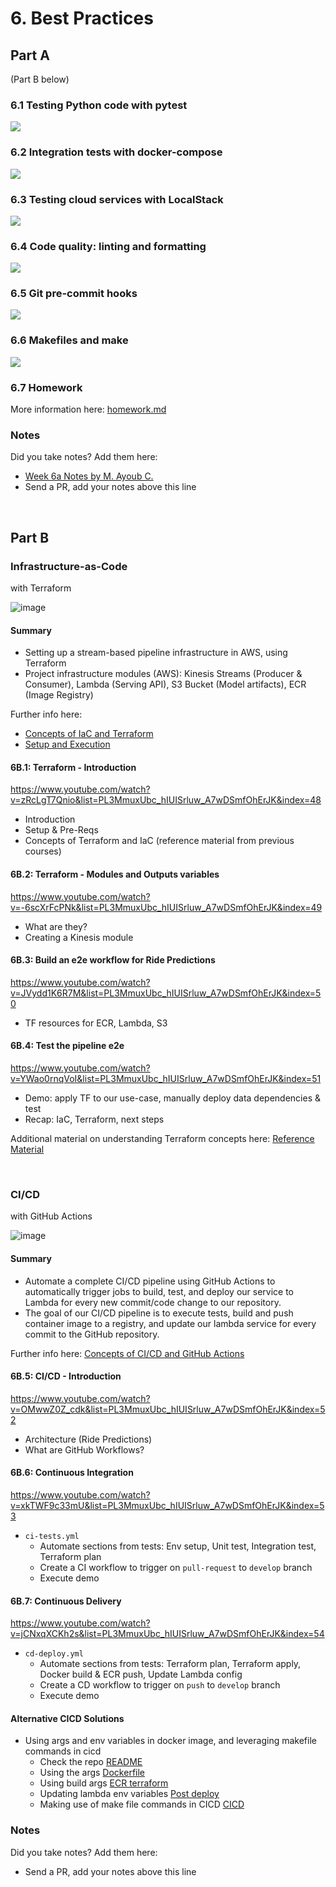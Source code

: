 # 6. Best Practices

## Part A

(Part B below)

### 6.1 Testing Python code with pytest

<a href="https://www.youtube.com/watch?v=CJp1eFQP5nk&list=PL3MmuxUbc_hIUISrluw_A7wDSmfOhErJK">
  <img src="images/thumbnail-6-1.jpg">
</a>


### 6.2 Integration tests with docker-compose

<a href="https://www.youtube.com/watch?v=lBX0Gl7Z1ck&list=PL3MmuxUbc_hIUISrluw_A7wDSmfOhErJK">
  <img src="images/thumbnail-6-2.jpg">
</a>


### 6.3 Testing cloud services with LocalStack

<a href="https://www.youtube.com/watch?v=9yMO86SYvuI&list=PL3MmuxUbc_hIUISrluw_A7wDSmfOhErJK">
  <img src="images/thumbnail-6-3.jpg">
</a>


### 6.4 Code quality: linting and formatting

<a href="https://www.youtube.com/watch?v=uImvWE-iSDQ&list=PL3MmuxUbc_hIUISrluw_A7wDSmfOhErJK">
  <img src="images/thumbnail-6-4.jpg">
</a>


### 6.5 Git pre-commit hooks

<a href="https://www.youtube.com/watch?v=lmMZ7Axk2T8&list=PL3MmuxUbc_hIUISrluw_A7wDSmfOhErJK">
  <img src="images/thumbnail-6-5.jpg">
</a>


### 6.6 Makefiles and make

<a href="https://www.youtube.com/watch?v=F6DZdvbRZQQ&list=PL3MmuxUbc_hIUISrluw_A7wDSmfOhErJK">
  <img src="images/thumbnail-6-6.jpg">
</a>


### 6.7 Homework


More information here: [homework.md](homework.md)


### Notes

Did you take notes? Add them here:

* [Week 6a Notes by M. Ayoub C.](https://gist.github.com/Qfl3x/267d4cff36b58de67b4e33ca3fc9983f)
* Send a PR, add your notes above this line

<br>

## Part B

### Infrastructure-as-Code
with Terraform 

![image](AWS-stream-pipeline.png)

#### Summary
* Setting up a stream-based pipeline infrastructure in AWS, using Terraform
* Project infrastructure modules (AWS): Kinesis Streams (Producer & Consumer), Lambda (Serving API), S3 Bucket (Model artifacts), ECR (Image Registry)

Further info here:
* [Concepts of IaC and Terraform](docs.md#concepts-of-iac-and-terraform)
* [Setup and Execution](https://github.com/DataTalksClub/mlops-zoomcamp/tree/main/06-best-practices/code#iac)

#### 6B.1: Terraform - Introduction

https://www.youtube.com/watch?v=zRcLgT7Qnio&list=PL3MmuxUbc_hIUISrluw_A7wDSmfOhErJK&index=48

* Introduction
* Setup & Pre-Reqs
* Concepts of Terraform and IaC (reference material from previous courses)

#### 6B.2: Terraform - Modules and Outputs variables

https://www.youtube.com/watch?v=-6scXrFcPNk&list=PL3MmuxUbc_hIUISrluw_A7wDSmfOhErJK&index=49

* What are they?
* Creating a Kinesis module

#### 6B.3: Build an e2e workflow for Ride Predictions

https://www.youtube.com/watch?v=JVydd1K6R7M&list=PL3MmuxUbc_hIUISrluw_A7wDSmfOhErJK&index=50

* TF resources for ECR, Lambda, S3

#### 6B.4: Test the pipeline e2e

https://www.youtube.com/watch?v=YWao0rnqVoI&list=PL3MmuxUbc_hIUISrluw_A7wDSmfOhErJK&index=51

* Demo: apply TF to our use-case, manually deploy data dependencies & test
* Recap: IaC, Terraform, next steps

Additional material on understanding Terraform concepts here: [Reference Material](docs.md#concepts-of-iac-and-terraform)

<br>

### CI/CD
with GitHub Actions

![image](ci_cd_zoomcamp.png)

#### Summary

* Automate a complete CI/CD pipeline using GitHub Actions to automatically trigger jobs 
to build, test, and deploy our service to Lambda for every new commit/code change to our repository.
* The goal of our CI/CD pipeline is to execute tests, build and push container image to a registry,
and update our lambda service for every commit to the GitHub repository.

Further info here: [Concepts of CI/CD and GitHub Actions](docs.md#concepts-of-ci-cd-and-github-actions)


#### 6B.5: CI/CD - Introduction

https://www.youtube.com/watch?v=OMwwZ0Z_cdk&list=PL3MmuxUbc_hIUISrluw_A7wDSmfOhErJK&index=52

* Architecture (Ride Predictions)
* What are GitHub Workflows?

#### 6B.6: Continuous Integration

https://www.youtube.com/watch?v=xkTWF9c33mU&list=PL3MmuxUbc_hIUISrluw_A7wDSmfOhErJK&index=53

* `ci-tests.yml`
    * Automate sections from tests: Env setup, Unit test, Integration test, Terraform plan
    * Create a CI workflow to trigger on `pull-request` to `develop` branch
    * Execute demo

#### 6B.7: Continuous Delivery

https://www.youtube.com/watch?v=jCNxqXCKh2s&list=PL3MmuxUbc_hIUISrluw_A7wDSmfOhErJK&index=54

* `cd-deploy.yml`
    * Automate sections from tests: Terraform plan, Terraform apply, Docker build & ECR push, Update Lambda config
    * Create a CD workflow to trigger on `push` to `develop` branch
    * Execute demo

#### Alternative CICD Solutions

* Using args and env variables in docker image, and leveraging makefile commands in cicd
    * Check the repo [README](https://github.com/Nakulbajaj101/mlops-zoomcamp/blob/main/06-best-practices/code-practice/README.md)
    * Using the args [Dockerfile](https://github.com/Nakulbajaj101/mlops-zoomcamp/blob/main/06-best-practices/code-practice/Dockerfile)
    * Using build args [ECR terraform](https://github.com/Nakulbajaj101/mlops-zoomcamp/blob/main/06-best-practices/code-practice/deploy/modules/ecr/main.tf)
    * Updating lambda env variables [Post deploy](https://github.com/Nakulbajaj101/mlops-zoomcamp/blob/main/06-best-practices/code-practice/deploy/run_apply_local.sh)
    * Making use of make file commands in CICD [CICD](https://github.com/Nakulbajaj101/mlops-zoomcamp/tree/main/.github/workflows)

### Notes

Did you take notes? Add them here:

* Send a PR, add your notes above this line
